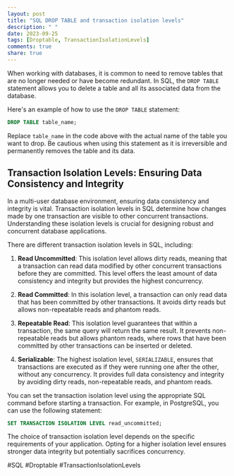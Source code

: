 ```yaml
---
layout: post
title: "SQL DROP TABLE and transaction isolation levels"
description: " "
date: 2023-09-25
tags: [Droptable, TransactionIsolationLevels]
comments: true
share: true
---
```


When working with databases, it is common to need to remove tables that are no longer needed or have become redundant. In SQL, the `DROP TABLE` statement allows you to delete a table and all its associated data from the database. 

Here's an example of how to use the `DROP TABLE` statement:

```sql
DROP TABLE table_name;
```

Replace `table_name` in the code above with the actual name of the table you want to drop. Be cautious when using this statement as it is irreversible and permanently removes the table and its data.

## Transaction Isolation Levels: Ensuring Data Consistency and Integrity

In a multi-user database environment, ensuring data consistency and integrity is vital. Transaction isolation levels in SQL determine how changes made by one transaction are visible to other concurrent transactions. Understanding these isolation levels is crucial for designing robust and concurrent database applications.

There are different transaction isolation levels in SQL, including:

1. **Read Uncommitted**: This isolation level allows dirty reads, meaning that a transaction can read data modified by other concurrent transactions before they are committed. This level offers the least amount of data consistency and integrity but provides the highest concurrency.

2. **Read Committed**: In this isolation level, a transaction can only read data that has been committed by other transactions. It avoids dirty reads but allows non-repeatable reads and phantom reads.

3. **Repeatable Read**: This isolation level guarantees that within a transaction, the same query will return the same result. It prevents non-repeatable reads but allows phantom reads, where rows that have been committed by other transactions can be inserted or deleted.

4. **Serializable**: The highest isolation level, `SERIALIZABLE`, ensures that transactions are executed as if they were running one after the other, without any concurrency. It provides full data consistency and integrity by avoiding dirty reads, non-repeatable reads, and phantom reads.

You can set the transaction isolation level using the appropriate SQL command before starting a transaction. For example, in PostgreSQL, you can use the following statement:

```sql
SET TRANSACTION ISOLATION LEVEL read_uncommitted;
```

The choice of transaction isolation level depends on the specific requirements of your application. Opting for a higher isolation level ensures stronger data integrity but potentially sacrifices concurrency.

#SQL #Droptable #TransactionIsolationLevels
